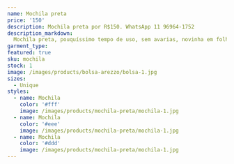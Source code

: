 ```yaml
---
name: Mochila preta
price: '150'
description: Mochila preta por R$150. WhatsApp 11 96964-1752
description_markdown:
  Mochila preta, pouquíssimo tempo de uso, sem avarias, novinha em folha!
garment_type:
featured: true
sku: mochila
stock: 1
image: /images/products/bolsa-arezzo/bolsa-1.jpg
sizes:
  - Unique
styles:
  - name: Mochila
    color: '#fff'
    image: /images/products/mochila-preta/mochila-1.jpg
  - name: Mochila
    color: '#eee'
    image: /images/products/mochila-preta/mochila-1.jpg
  - name: Mochila
    color: '#ddd'
    image: /images/products/mochila-preta/mochila-1.jpg
---
```

